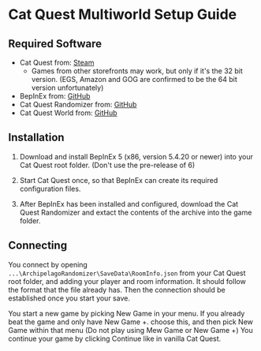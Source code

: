 # Cat Quest Multiworld Setup Guide

## Required Software

- Cat Quest from: [Steam](https://store.steampowered.com/app/593280/Cat_Quest/)
    - Games from other storefronts may work, but only if it's the 32 bit version. (EGS, Amazon and GOG are confirmed to be the 64 bit version unfortunately) 
- BepInEx from: [GitHub](https://github.com/BepInEx/BepInEx/releases)
- Cat Quest Randomizer from: [GitHub](https://github.com/Nikkilites/CatQuest-Randomizer/releases)
- Cat Quest World from: [GitHub](https://github.com/Nikkilites/Archipelago-CatQuest/releases)

## Installation

1. Download and install BepInEx 5 (x86, version 5.4.20 or newer) into your Cat Quest root folder. (Don't use the pre-release of 6)

2. Start Cat Quest once, so that BepInEx can create its required configuration files.

3. After BepInEx has been installed and configured, download the Cat Quest Randomizer and extact the contents of the archive into the game folder.

## Connecting

You connect by opening `...\ArchipelagoRandomizer\SaveData\RoomInfo.json` from your Cat Quest root folder, and adding your player and room information.
It should follow the format that the file already has. Then the connection should be established once you start your save. 

You start a new game by picking New Game in your menu. If you already beat the game and only have New Game +. choose this, and then pick New Game within that menu
(Do not play using Mew Game or New Game +)
You continue your game by clicking Continue like in vanilla Cat Quest.
